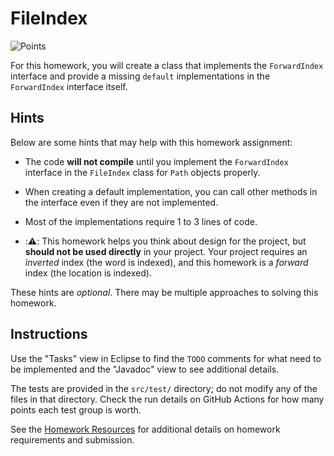 FileIndex
=================================================

![Points](../../blob/badges/points.svg)

For this homework, you will create a class that implements the `ForwardIndex` interface and provide a missing `default` implementations in the `ForwardIndex` interface itself.

## Hints ##

Below are some hints that may help with this homework assignment:

  - The code **will not compile** until you implement the `ForwardIndex` interface in the `FileIndex` class for `Path` objects properly.

  - When creating a default implementation, you can call other methods in the interface even if they are not implemented.

  - Most of the implementations require 1 to 3 lines of code.

  - ::warning:: This homework helps you think about design for the project, but **should not be used directly** in your project. Your project requires an *inverted* index (the word is indexed), and this homework is a *forward* index (the location is indexed). 

These hints are *optional*. There may be multiple approaches to solving this homework.

## Instructions ##

Use the "Tasks" view in Eclipse to find the `TODO` comments for what need to be implemented and the "Javadoc" view to see additional details.

The tests are provided in the `src/test/` directory; do not modify any of the files in that directory. Check the run details on GitHub Actions for how many points each test group is worth. 

See the [Homework Resources](https://usf-cs272-spring2023.github.io/resources/homework/) for additional details on homework requirements and submission.
